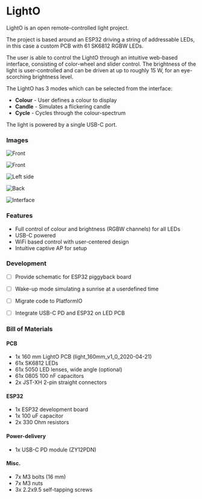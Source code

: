 # LightO

LightO is an open remote-controlled light project.

The project is based around an ESP32 driving a string of addressable LEDs, in this case a custom PCB with 61 SK6812 RGBW LEDs.

The user is able to control the LightO through an intuitive web-based interface, consisting of color-wheel and slider control.
The brightness of the light is user-controlled and can be driven at up to roughly 15 W, for an eye-scorching brightness level.

The LightO has 3 modes which can be selected from the interface:

* **Colour** - User defines a colour to display
* **Candle** - Simulates a flickering candle
* **Cycle** - Cycles through the colour-spectrum

The light is powered by a single USB-C port. 


### Images
![](https://github.com/aseligmann/LightO/raw/master/Images/front_off.png "Front")

![](https://github.com/aseligmann/LightO/raw/master/Images/front.png "Front")

![](https://github.com/aseligmann/LightO/raw/master/Images/left.png "Left side")

![](https://github.com/aseligmann/LightO/raw/master/Images/back.png "Back")

![](https://github.com/aseligmann/LightO/raw/master/Images/interface.png "Interface")


### Features
- Full control of colour and brightness (RGBW channels) for all LEDs
- USB-C powered
- WiFi based control with user-centered design
- Intuitive captive AP for setup


### Development
- [ ] Provide schematic for ESP32 piggyback board
- [ ] Wake-up mode simulating a sunrise at a userdefined time
- [ ] Migrate code to PlatformIO
- [ ] Integrate USB-C PD and ESP32 on LED PCB


### Bill of Materials

#### PCB
* 1x 160 mm LightO PCB (light_160mm_v1_0_2020-04-21)
* 61x SK6812 LEDs
* 61x 5050 LED lenses, wide angle (optional)
* 61x 0805 100 nF capacitors
* 2x JST-XH 2-pin straight connectors

#### ESP32
* 1x ESP32 development board
* 1x 100 uF capacitor
* 2x 330 Ohm resistors

#### Power-delivery
* 1x USB-C PD module (ZY12PDN)

#### Misc.
* 7x M3 bolts (16 mm)
* 7x M3 nuts
* 3x 2.2x9.5 self-tapping screws
